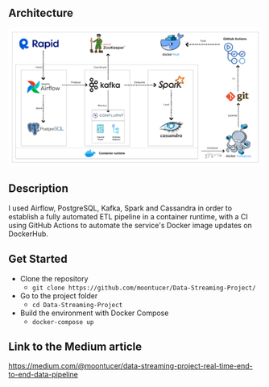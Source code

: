 ## Architecture

![1698196520888](image/architecture.png)

## Description

I used Airflow, PostgreSQL, Kafka, Spark and Cassandra in order to establish a fully automated ETL pipeline in a container runtime, with a CI using GitHub Actions to automate the service's Docker image updates on DockerHub.

## Get Started

- Clone the repository
  - `git clone https://github.com/moontucer/Data-Streaming-Project/`
- Go to the project folder
  - `cd Data-Streaming-Project`
- Build the environment with Docker Compose
  - `docker-compose up`

## Link to the Medium article
https://medium.com/@moontucer/data-streaming-project-real-time-end-to-end-data-pipeline
